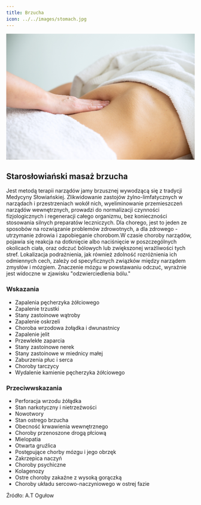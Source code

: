 ```yaml
---
title: Brzucha
icon: ../../images/stomach.jpg
---
```


![Zdjęcie masażu](../../images/stomach.jpg)

## Starosłowiański masaż brzucha

Jest metodą terapii narządów jamy brzusznej wywodzącą się z tradycji Medycyny Słowiańskiej. Zlikwidowanie zastojów żylno-limfatycznych w narządach i przestrzeniach wokół nich, wyeliminowanie przemieszczeń narządów wewnętrznych, prowadzi do normalizacji czynności fizjologicznych i regeneracji całego organizmu, bez konieczności stosowania silnych preparatów leczniczych. Dla chorego, jest to jeden ze sposobów na rozwiązanie problemów zdrowotnych, a dla zdrowego - utrzymanie zdrowia i zapobieganie chorobom.W czasie choroby narządów, pojawia się reakcja na dotknięcie albo naciśnięcie w poszczególnych okolicach ciała, oraz odczuć bólowych lub zwiększonej wrażliwości tych stref. Lokalizacja podrażnienia, jak również zdolność rozróżnienia ich odmiennych cech, zależy od specyficznych związków między narządem zmysłów i mózgiem. Znaczenie mózgu w powstawaniu odczuć, wyraźnie jest widoczne w zjawisku "odzwierciedlenia bólu."

### Wskazania

-   Zapalenia pęcherzyka żółciowego
-   Zapalenie trzustki
-   Stany zastoinowe wątroby
-   Zapalenie oskrzeli
-   Choroba wrzodowa żołądka i dwunastnicy
-   Zapalenie jelit
-   Przewlekłe zaparcia
-   Stany zastoinowe nerek
-   Stany zastoinowe w miednicy małej
-   Zaburzenia płuc i serca
-   Choroby tarczycy
-   Wydalenie kamienie pęcherzyka żółciowego

### Przeciwwskazania

-   Perforacja wrzodu żółądka
-   Stan narkotyczny i nietrzeźwości
-   Nowotwory
-   Stan ostrego brzucha
-   Obecność krwawienia wewnętrznego
-   Choroby przenoszone drogą płciową
-   Mielopatia
-   Otwarta gruźlica
-   Postępujące chorby mózgu i jego obrzęk
-   Zakrzepica naczyń
-   Choroby psychiczne
-   Kolagenozy
-   Ostre choroby zakaźne z wysoką gorączką
-   Choroby układu sercowo-naczyniowego w ostrej fazie

Źródło: A.T Ogułow
